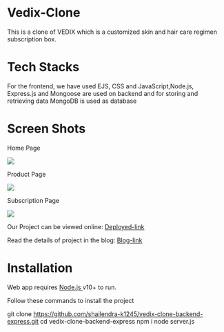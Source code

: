 # Vedix-Clone
This is a clone of VEDIX which is a customized skin and hair care regimen subscription box.
# Tech Stacks
For the frontend, we have used EJS, CSS and JavaScript,Node.js, Express.js and Mongoose are used on backend and for storing and retrieving data MongoDB is used as database
# Screen Shots
<p>Home Page</p>
<img src="https://cdn.shopify.com/s/files/1/0037/7690/5283/files/vx_banner_home_m.jpg?v=1609309318">
<p>Product Page</p>
<img src="https://miro.medium.com/max/700/1*CRGyx1uOut4eiMI0wXub3A.png">
<p>Subscription Page</p>
<img src="https://miro.medium.com/max/700/1*OxcNZ_Hrtd2ZBNWj1idqKg.png">

<p>Our Project can be viewed online:
  <a href="https://vedix-clone-backend.herokuapp.com/">Deployed-link</a>
</p>

<p>Read the details of project in the blog:
  <a href="https://medium.com/@iwilldofine/enhancement-to-our-previous-project-1c0143a8f5c4">Blog-link</a>
</p>

# Installation

Web app requires <a href="https://nodejs.org/en/">Node.js </a> v10+ to run.

Follow these commands to install the project

git clone https://github.com/shailendra-k1245/vedix-clone-backend-express.git
cd vedix-clone-backend-express
npm i
node server.js

